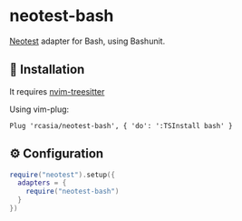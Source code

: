 # neotest-bash

[Neotest](https://github.com/rcarriga/neotest) adapter for Bash, using Bashunit.


## 🔧 Installation

It requires [nvim-treesitter](https://github.com/nvim-treesitter/nvim-treesitter)

Using vim-plug:
```vim
Plug 'rcasia/neotest-bash', { 'do': ':TSInstall bash' }
```

## ⚙ Configuration
```lua
require("neotest").setup({
  adapters = {
    require("neotest-bash")
  }
})
```
